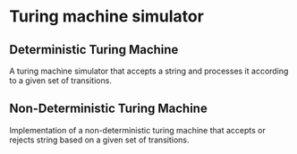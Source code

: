 # Turing machine simulator
## Deterministic Turing Machine
A turing machine simulator that accepts a string and processes it according to a given set of transitions.

## Non-Deterministic Turing Machine
Implementation of a non-deterministic turing machine that accepts or rejects string based on a given set of transitions.
